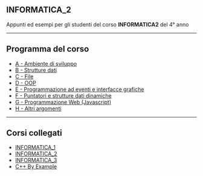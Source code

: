 ## INFORMATICA_2
Appunti ed esempi per gli studenti del corso **INFORMATICA2** del 4° anno

---
## Programma del corso
- [A - Ambiente di sviluppo](A-Ambiente_di_sviluppo/README.md) 
- [B - Strutture dati](B-Strutture_dati/README.md) 
- [C - File](C-File/README.md) 
- [D - OOP](D-OOP/README.md) 
- [E - Programmazione ad eventi e interfacce grafiche](E-Programmazione_ad_eventi_e_interfacce_grafiche/README.md) 
- [F - Puntatori e strutture dati dinamiche](F-Puntatori_e_strutture_dati_dinamiche/README.md)  
- [G - Programmazione Web (Javascript)](G-Programmazione_Web_(Javascript)/README.md) 
- [H - Altri argomenti](H-Misc/README.md) 

---
## Corsi collegati
- [INFORMATICA_1](https://github.com/filippo-bilardo/INFORMATICA_1)
- [INFORMATICA_2](https://github.com/filippo-bilardo/INFORMATICA_2)
- [INFORMATICA_3](https://github.com/filippo-bilardo/INFORMATICA_3_PHP)
- [C++ By Example](https://github.com/filippo-bilardo/Cpp-by-example/blob/main/README.md)
